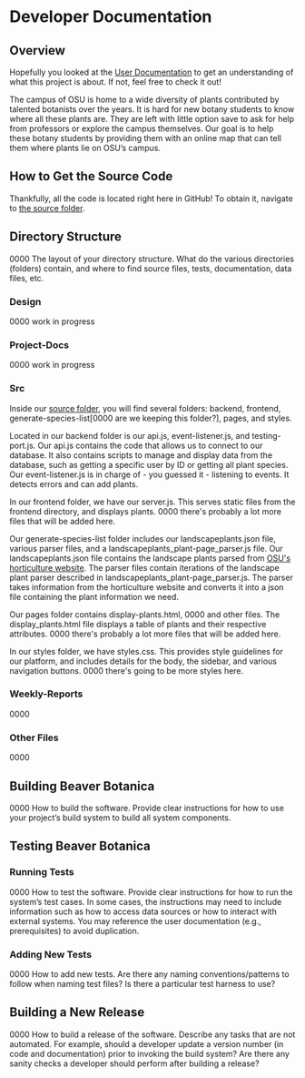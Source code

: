 # Developer Documentation

## Overview
Hopefully you looked at the [User Documentation](User_Documentation.md) to get an understanding of what this project is about. If not, feel free to check it out!

The campus of OSU is home to a wide diversity of plants contributed by talented botanists over the years. It is hard for new botany students to know where all these plants are. They are left with little option save to ask for help from professors or explore the campus themselves. Our goal is to help these botany students by providing them with an online map that can tell them where plants lie on OSU’s campus. 

## How to Get the Source Code
Thankfully, all the code is located right here in GitHub! To obtain it, navigate to [the source folder](https://github.com/Flameis/CS362-Team3/tree/main/src).


## Directory Structure
0000 The layout of your directory structure. What do the various directories (folders) contain, and where to find source files, tests, documentation, data files, etc.

### Design
0000 work in progress


### Project-Docs
0000 work in progress


### Src
Inside our [source folder](https://github.com/Flameis/CS362-Team3/tree/main/src), you will find several folders: backend, frontend, generate-species-list[0000 are we keeping this folder?], pages, and styles.

Located in our backend folder is our api.js, event-listener.js, and testing-port.js. Our api.js contains the code that allows us to connect to our database. It also contains scripts to manage and display data from the database, such as getting a specific user by ID or getting all plant species. Our event-listener.js is in charge of - you guessed it - listening to events. It detects errors and can add plants. 

In our frontend folder, we have our server.js. This serves static files from the frontend directory, and displays plants. 0000 there's probably a lot more files that will be added here.

Our generate-species-list folder includes our landscapeplants.json file, various parser files, and a landscapeplants_plant-page_parser.js file. Our landscapeplants.json file contains the landscape plants parsed from [OSU's horticulture website](https://landscapeplants.oregonstate.edu/). The parser files contain iterations of the landscape plant parser described in landscapeplants_plant-page_parser.js. The parser takes information from the horticulture website and converts it into a json file containing the plant information we need. 

Our pages folder contains display-plants.html, 0000 and other files. The display_plants.html file displays a table of plants and their respective attributes. 0000 there's probably a lot more files that will be added here.

In our styles folder, we have styles.css. This provides style guidelines for our platform, and includes details for the body, the sidebar, and various navigation buttons. 0000 there's going to be more styles here.


### Weekly-Reports
0000


### Other Files
0000


## Building Beaver Botanica
0000 How to build the software. Provide clear instructions for how to use your project’s build system to build all system components.


## Testing Beaver Botanica
### Running Tests
0000 How to test the software. Provide clear instructions for how to run the system’s test cases. In some cases, the instructions may need to include information such as how to access data sources or how to interact with external systems. You may reference the user documentation (e.g., prerequisites) to avoid duplication.


### Adding New Tests
0000 How to add new tests. Are there any naming conventions/patterns to follow when naming test files? Is there a particular test harness to use?


## Building a New Release
0000 How to build a release of the software. Describe any tasks that are not automated. For example, should a developer update a version number (in code and documentation) prior to invoking the build system? Are there any sanity checks a developer should perform after building a release?

